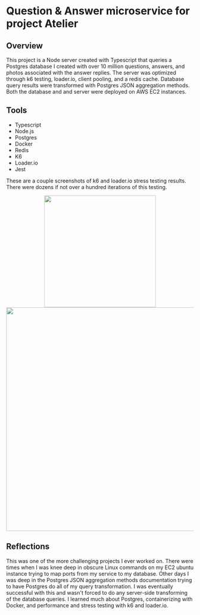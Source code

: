 # Question & Answer microservice for project Atelier

## Overview
This project is a Node server created with Typescript that queries a Postgres database I created with over 10 million questions, 
answers, and photos associated with the answer replies. The server was optimized through k6 testing, loader.io, client pooling, and 
a redis cache. Database query results were transformed with Postgres JSON aggregation methods. Both the database and and server were
deployed on AWS EC2 instances.

## Tools
* Typescript
* Node.js
* Postgres
* Docker
* Redis
* K6
* Loader.io
* Jest

These are a couple screenshots of k6 and loader.io stress testing results. There were dozens if not over a hundred iterations of
this testing.

<div align="center">
  <img src="https://github.com/rpp30-sdc-1337requests/qandaService/blob/master/screenshots/loaderIO.png" width="300px"</img>
  <img src="https://github.com/rpp30-sdc-1337requests/qandaService/blob/master/screenshots/k6testing.png" width="600px"</img>
</div>

## Reflections
This was one of the more challenging projects I ever worked on. There were times when I was knee deep in obscure Linux commands on my EC2 
ubuntu instance trying to map ports from my service to my database. Other days I was deep in the Postgres JSON aggregation methods
documentation trying to have Postgres do all of my query transformation. I was eventually successful with this and wasn't forced to do 
any server-side transforming of the database queries. I learned much about Postgres, containerizing with Docker, and performance and 
stress testing with k6 and loader.io.

